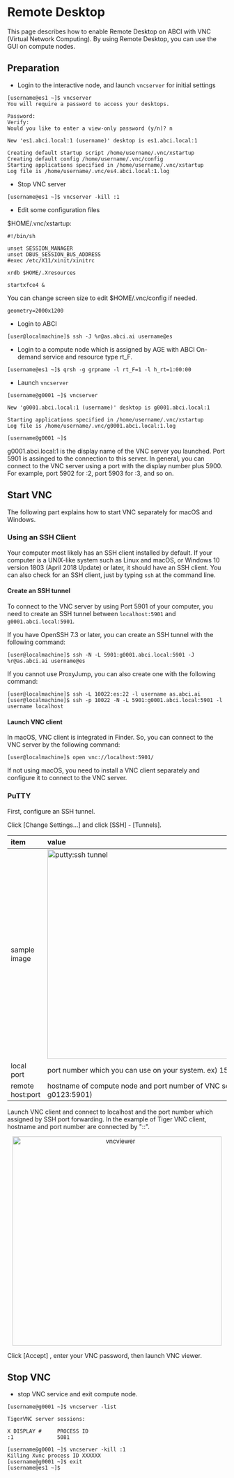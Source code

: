 # Remote Desktop

This page describes how to enable Remote Desktop on ABCI with VNC (Virtual Network Computing). By using Remote Desktop, you can use the GUI on compute nodes.

## Preparation

* Login to the interactive node, and launch ``vncserver`` for initial settings 

```
[username@es1 ~]$ vncserver
You will require a password to access your desktops.

Password:
Verify:
Would you like to enter a view-only password (y/n)? n

New 'es1.abci.local:1 (username)' desktop is es1.abci.local:1

Creating default startup script /home/username/.vnc/xstartup
Creating default config /home/username/.vnc/config
Starting applications specified in /home/username/.vnc/xstartup
Log file is /home/username/.vnc/es4.abci.local:1.log
```

* Stop VNC server

```
[username@es1 ~]$ vncserver -kill :1
```

* Edit some configuration files

$HOME/.vnc/xstartup:

```
#!/bin/sh

unset SESSION_MANAGER
unset DBUS_SESSION_BUS_ADDRESS
#exec /etc/X11/xinit/xinitrc

xrdb $HOME/.Xresources

startxfce4 &
```

You can change screen size to edit $HOME/.vnc/config if needed.

```
geometry=2000x1200
```

* Login to ABCI

```
[user@localmachine]$ ssh -J %r@as.abci.ai username@es
```

* Login to a compute node which is assigned by AGE with ABCI On-demand service and resource type rt_F.

```
[username@es1 ~]$ qrsh -g grpname -l rt_F=1 -l h_rt=1:00:00
```

* Launch ``vncserver``

```
[username@g0001 ~]$ vncserver

New 'g0001.abci.local:1 (username)' desktop is g0001.abci.local:1

Starting applications specified in /home/username/.vnc/xstartup
Log file is /home/username/.vnc/g0001.abci.local:1.log

[username@g0001 ~]$
```

g0001.abci.local:1 is the display name of the VNC server you launched. Port 5901 is assinged to the connection to this server.
In general, you can connect to the VNC server using a port with the display number plus 5900. For example, port 5902 for :2, port 5903 for :3, and so on.

## Start VNC

The following part explains how to start VNC separately for macOS and Windows.

### Using an SSH Client

Your computer most likely has an SSH client installed by default. If your computer is a UNIX-like system such as Linux and macOS, or Windows 10 version 1803 (April 2018 Update) or later, it should have an SSH client. You can also check for an SSH client, just by typing ``ssh`` at the command line.

#### Create an SSH tunnel

To connect to the VNC server by using Port 5901 of your computer, you need to create an SSH tunnel between ``localhost:5901`` and  ``g0001.abci.local:5901``.

If you have OpenSSH 7.3 or later, you can create an SSH tunnel with the following command:

```
[user@localmachine]$ ssh -N -L 5901:g0001.abci.local:5901 -J %r@as.abci.ai username@es
```

If you cannot use ProxyJump, you can also create one with the following command:

```
[user@localmachine]$ ssh -L 10022:es:22 -l username as.abci.ai
[user@localmachine]$ ssh -p 10022 -N -L 5901:g0001.abci.local:5901 -l username localhost
```

#### Launch VNC client

In macOS, VNC client is integrated in Finder. So, you can connect to the VNC server by the following command:

```
[user@localmachine]$ open vnc://localhost:5901/
```

If not using macOS, you need to install a VNC client separately and configure it to connect to the VNC server.

### PuTTY

First, configure an SSH tunnel.

Click [Change Settings...] and click [SSH] - [Tunnels].

| item | value |
|:--|:--|
| sample image | <img src="vnc_portfw_putty_01.png"  width="480" title="putty:ssh tunnel" > |
| local port | port number which you can use on your system. ex) 15901 |
| remote host:port | hostname of compute node and port number of VNC server ex) g0123:5901) |

Launch VNC client and connect to localhost and the port number which assigned by SSH port forwarding.
In the example of Tiger VNC client, hostname and port number are connected by "::".

<div align="center">
<img src="vnc_viewer_01.png" width="480" title="vncviewer"><br>
</div>

Click [Accept] , enter your VNC password, then launch VNC viewer.

## Stop VNC

* stop VNC service and exit compute node.

```
[username@g0001 ~]$ vncserver -list

TigerVNC server sessions:

X DISPLAY #     PROCESS ID
:1              5081

[username@g0001 ~]$ vncserver -kill :1
Killing Xvnc process ID XXXXXX
[username@g0001 ~]$ exit
[username@es1 ~]$
```
